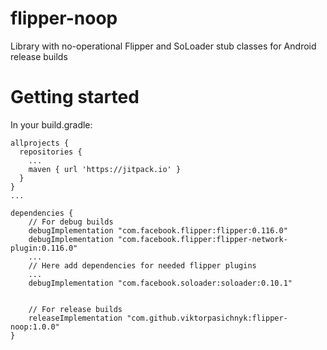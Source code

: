 # flipper-noop
Library with no-operational Flipper and SoLoader stub classes for Android release builds

# Getting started

In your build.gradle:

```
allprojects {
  repositories {
    ...
    maven { url 'https://jitpack.io' }
  }
}
...

dependencies {
    // For debug builds
    debugImplementation "com.facebook.flipper:flipper:0.116.0"
    debugImplementation "com.facebook.flipper:flipper-network-plugin:0.116.0"
    ...
    // Here add dependencies for needed flipper plugins
    ...
    debugImplementation "com.facebook.soloader:soloader:0.10.1"


    // For release builds
    releaseImplementation "com.github.viktorpasichnyk:flipper-noop:1.0.0"
}

```
